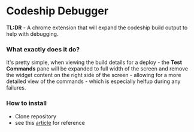 # Codeship Debugger
**TL:DR** - A chrome extension that will expand the codeship build output to help with debugging.

### What exactly does it do?
It's pretty simple, when viewing the build details for a deploy - the **Test Commands** pane will be expanded to full width of the screen and remove the widget content on the right side of the screen - allowing for a more detailed view of the commands - which is especially helfup during any failures.

### How to install
* Clone repository
* see this [article](https://developer.chrome.com/extensions/getstarted#unpacked) for reference
